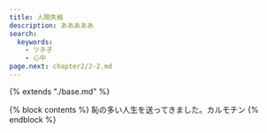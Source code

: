```yaml
---
title: 人間失格
description: あああああ
search: 
  keywords: 
    - ツネ子
    - 心中
page.next: chapter2/2-2.md
---
```


{% extends "./base.md" %}

{% block contents %}
恥の多い人生を送ってきました。カルモチン
{% endblock %}



